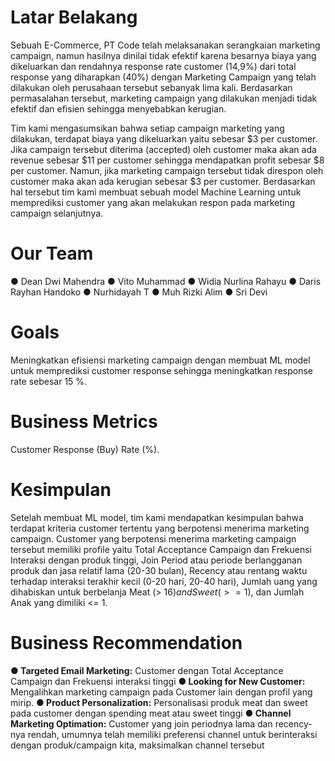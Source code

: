 # Latar Belakang
Sebuah E-Commerce, PT Code telah melaksanakan serangkaian marketing campaign, namun hasilnya dinilai tidak efektif karena besarnya biaya yang dikeluarkan dan rendahnya response rate customer (14,9%) dari total response yang diharapkan (40%) dengan Marketing Campaign yang telah dilakukan oleh perusahaan tersebut sebanyak lima kali. Berdasarkan permasalahan tersebut, marketing campaign yang dilakukan menjadi tidak efektif dan efisien sehingga menyebabkan kerugian. 

Tim kami mengasumsikan bahwa setiap campaign marketing yang dilakukan, terdapat biaya yang dikeluarkan yaitu sebesar $3 per customer. Jika campaign tersebut diterima (accepted) oleh customer maka akan ada revenue sebesar $11 per customer sehingga mendapatkan profit sebesar $8 per customer. Namun, jika marketing campaign tersebut tidak direspon oleh customer maka akan ada kerugian sebesar $3 per customer. Berdasarkan hal tersebut tim kami membuat sebuah model Machine Learning untuk memprediksi customer yang akan melakukan respon pada marketing campaign selanjutnya.

# Our Team
● Dean Dwi Mahendra
● Vito Muhammad
● Widia Nurlina Rahayu
● Daris Rayhan Handoko
● Nurhidayah T
● Muh Rizki Alim
● Sri Devi

# Goals
Meningkatkan efisiensi marketing campaign dengan membuat ML model untuk memprediksi customer response sehingga meningkatkan response rate sebesar 15 %.


# Business Metrics
Customer Response (Buy) Rate (%).


# Kesimpulan
Setelah membuat ML model, tim kami mendapatkan kesimpulan bahwa terdapat kriteria customer tertentu yang berpotensi menerima marketing campaign. Customer yang berpotensi menerima marketing campaign tersebut memiliki profile yaitu Total Acceptance Campaign dan Frekuensi Interaksi dengan produk tinggi, Join Period atau periode berlangganan produk dan jasa relatif lama (20-30 bulan), Recency atau rentang waktu terhadap interaksi terakhir kecil (0-20 hari, 20-40 hari), Jumlah uang yang dihabiskan untuk berbelanja Meat (> 16$) and Sweet (>= 1$), dan Jumlah Anak yang dimiliki <= 1.


# Business Recommendation
**● Targeted Email Marketing:**
Customer dengan Total Acceptance Campaign dan Frekuensi interaksi tinggi
**● Looking for New Customer:**
Mengalihkan marketing campaign pada Customer lain dengan profil yang mirip.
**● Product Personalization:**
Personalisasi produk meat dan sweet pada customer dengan spending meat atau sweet tinggi
**● Channel Marketing Optimation:**
Customer yang join periodnya lama dan recency-nya rendah, umumnya telah memiliki preferensi channel untuk berinteraksi dengan produk/campaign kita, maksimalkan channel tersebut
